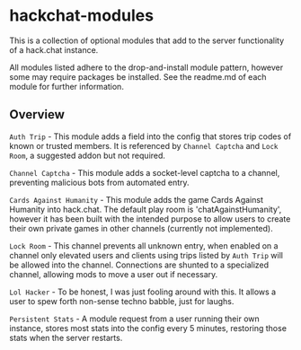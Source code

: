 # hackchat-modules

This is a collection of optional modules that add to the server functionality of a hack.chat instance.

All modules listed adhere to the drop-and-install module pattern, however some may require packages be installed. See the readme.md of each module for further information.

## Overview

`Auth Trip` - This module adds a field into the config that stores trip codes of known or trusted members. It is referenced by `Channel Captcha` and `Lock Room`, a suggested addon but not required.

`Channel Captcha` - This module adds a socket-level captcha to a channel, preventing malicious bots from automated entry.

`Cards Against Humanity` - This module adds the game Cards Against Humanity into hack.chat. The default play room is 'chatAgainstHumanity', however it has been built with the intended purpose to allow users to create their own private games in other channels (currently not implemented).

`Lock Room` - This channel prevents all unknown entry, when enabled on a channel only elevated users and clients using trips listed by `Auth Trip` will be allowed into the channel. Connections are shunted to a specialized channel, allowing mods to move a user out if necessary.

`Lol Hacker` - To be honest, I was just fooling around with this. It allows a user to spew forth non-sense techno babble, just for laughs.

`Persistent Stats` - A module request from a user running their own instance, stores most stats into the config every 5 minutes, restoring those stats when the server restarts.
